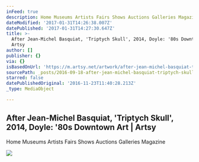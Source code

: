 ```yaml
---
inFeed: true
description: Home Museums Artists Fairs Shows Auctions Galleries Magazine
dateModified: '2017-01-31T14:26:38.007Z'
datePublished: '2017-01-31T14:27:30.647Z'
title: >-
  After Jean-Michel Basquiat, 'Triptych Skull', 2014, Doyle: '80s Downtown Art |
  Artsy
author: []
publisher: {}
via: {}
isBasedOnUrl: 'https://m.artsy.net/artwork/after-jean-michel-basquiat-triptych-skull'
sourcePath: _posts/2016-09-18-after-jean-michel-basquiat-triptych-skull-2014-doyle.md
starred: false
datePublishedOriginal: '2016-11-23T11:40:28.213Z'
_type: MediaObject

---
```

<article style=""><h1>After Jean-Michel Basquiat, 'Triptych Skull', 2014, Doyle: '80s Downtown Art | Artsy</h1><p>Home Museums Artists Fairs Shows Auctions Galleries Magazine</p><img src="https://d32dm0rphc51dk.cloudfront.net/5dveSPxrTf7QYqIMd2zE7w/normalized.jpg" /></article>